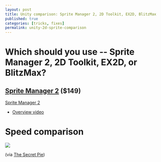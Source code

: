 ```yaml
---
layout: post
title: Unity comparison: Sprite Manager 2, 2D Toolkit, EX2D, BlitzMax
published: true
categories: [tricks, fixes]
permalink: unity-2d-sprite-comparison
---
```


# Which should you use -- Sprite Manager 2, 2D Toolkit, EX2D, or BlitzMax?

## [Sprite Manager 2](http://www.anbsoft.com/middleware/sm2/) ($149)

[Sprite Manager 2](http://www.anbsoft.com/middleware/sm2/)

* [Overview video](http://www.anbsoft.com/middleware/sm2/overview/)

# Speed comparison

![](http://i.imgur.com/qrlxzKT.png)

(via [The Secret Pie](http://www.thesecretpie.com/2012/07/comparison-of-2d-frameworks-for-unity-3d.html))
